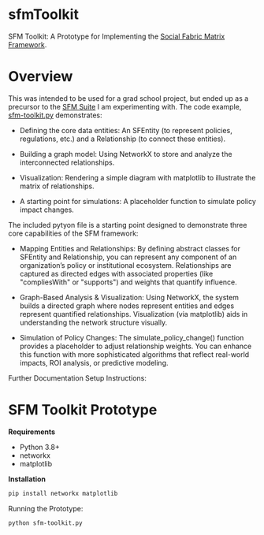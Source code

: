 # sfmToolkit
SFM Toolkit: A Prototype for Implementing the [Social Fabric Matrix Framework](./sfm-overview.md). 

# Overview
This was intended to be used for a grad school project, but ended up as a precursor to the [SFM Suite](./suite/README.md) I am experimenting with. The code example, [sfm-toolkit.py](./sfm-toolkit.py) demonstrates:

- Defining the core data entities: An SFEntity (to represent policies, regulations, etc.) and a Relationship (to connect these entities).

- Building a graph model: Using NetworkX to store and analyze the interconnected relationships.

- Visualization: Rendering a simple diagram with matplotlib to illustrate the matrix of relationships.

- A starting point for simulations: A placeholder function to simulate policy impact changes. 

The included pytyon file is a starting point designed to demonstrate three core capabilities of the SFM framework:

- Mapping Entities and Relationships: By defining abstract classes for SFEntity and Relationship, you can represent any component of an organization’s policy or institutional ecosystem. Relationships are captured as directed edges with associated properties (like "compliesWith" or "supports") and weights that quantify influence.

- Graph-Based Analysis & Visualization: Using NetworkX, the system builds a directed graph where nodes represent entities and edges represent quantified relationships. Visualization (via matplotlib) aids in understanding the network structure visually.

- Simulation of Policy Changes: The simulate_policy_change() function provides a placeholder to adjust relationship weights. You can enhance this function with more sophisticated algorithms that reflect real-world impacts, ROI analysis, or predictive modeling.

Further Documentation
Setup Instructions:

# SFM Toolkit Prototype

**Requirements**
- Python 3.8+
- networkx
- matplotlib

**Installation**
```bash
pip install networkx matplotlib
```
Running the Prototype:
```
python sfm-toolkit.py
```
